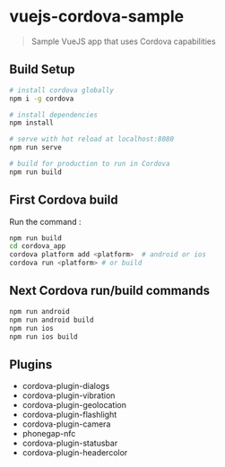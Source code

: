 # vuejs-cordova-sample

> Sample VueJS app that uses Cordova capabilities

## Build Setup

```bash
# install cordova globally
npm i -g cordova

# install dependencies
npm install

# serve with hot reload at localhost:8080
npm run serve

# build for production to run in Cordova
npm run build

```

## First Cordova build

Run the command :

```sh
npm run build
cd cordova_app
cordova platform add <platform>  # android or ios
cordova run <platform> # or build
```

## Next Cordova run/build commands

```sh
npm run android 
npm run android build
npm run ios 
npm run ios build 
```

## Plugins

- cordova-plugin-dialogs
- cordova-plugin-vibration
- cordova-plugin-geolocation
- cordova-plugin-flashlight
- cordova-plugin-camera
- phonegap-nfc
- cordova-plugin-statusbar
- cordova-plugin-headercolor
